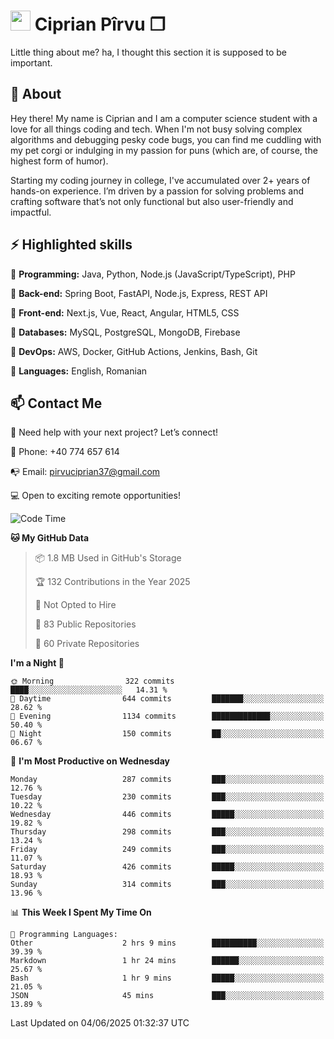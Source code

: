 # <img height="32px" src="https://user-images.githubusercontent.com/74038190/216122041-518ac897-8d92-4c6b-9b3f-ca01dcaf38ee.png"> Ciprian Pîrvu ❐ </h1>

Little thing about me? ha, I thought this section it is supposed to be important.

## 🧐 About

Hey there! My name is Ciprian and I am a computer science student with a love for all things coding and tech. When I'm not busy solving complex algorithms and debugging pesky code bugs, you can find me cuddling with my pet corgi or indulging in my passion for puns (which are, of course, the highest form of humor).

Starting my coding journey in college, I've accumulated over 2+ years of hands-on experience. I’m driven by a passion for solving problems and crafting software that’s not only functional but also user-friendly and impactful.


## ⚡ Highlighted skills

🎯 **Programming:** Java, Python, Node.js (JavaScript/TypeScript), PHP

🎯 **Back-end:** Spring Boot, FastAPI, Node.js, Express, REST API

🎯 **Front-end:** Next.js, Vue, React, Angular, HTML5, CSS

🎯 **Databases:** MySQL, PostgreSQL, MongoDB, Firebase

🎯 **DevOps:** AWS, Docker, GitHub Actions, Jenkins, Bash, Git

🎯 **Languages:** English, Romanian



## 📫 Contact Me

🤝 Need help with your next project? Let’s connect!

📱 Phone: +40 774 657 614

📭 Email: pirvuciprian37@gmail.com


💻 Open to exciting remote opportunities!

<!--START_SECTION:waka-->
![Code Time](http://img.shields.io/badge/Code%20Time-2%2C326%20hrs%2025%20mins-blue)

**🐱 My GitHub Data** 

> 📦 1.8 MB Used in GitHub's Storage 
 > 
> 🏆 132 Contributions in the Year 2025
 > 
> 🚫 Not Opted to Hire
 > 
> 📜 83 Public Repositories 
 > 
> 🔑 60 Private Repositories 
 > 
**I'm a Night 🦉** 

```text
🌞 Morning                322 commits         ████░░░░░░░░░░░░░░░░░░░░░   14.31 % 
🌆 Daytime                644 commits         ███████░░░░░░░░░░░░░░░░░░   28.62 % 
🌃 Evening                1134 commits        █████████████░░░░░░░░░░░░   50.40 % 
🌙 Night                  150 commits         ██░░░░░░░░░░░░░░░░░░░░░░░   06.67 % 
```
📅 **I'm Most Productive on Wednesday** 

```text
Monday                   287 commits         ███░░░░░░░░░░░░░░░░░░░░░░   12.76 % 
Tuesday                  230 commits         ███░░░░░░░░░░░░░░░░░░░░░░   10.22 % 
Wednesday                446 commits         █████░░░░░░░░░░░░░░░░░░░░   19.82 % 
Thursday                 298 commits         ███░░░░░░░░░░░░░░░░░░░░░░   13.24 % 
Friday                   249 commits         ███░░░░░░░░░░░░░░░░░░░░░░   11.07 % 
Saturday                 426 commits         █████░░░░░░░░░░░░░░░░░░░░   18.93 % 
Sunday                   314 commits         ███░░░░░░░░░░░░░░░░░░░░░░   13.96 % 
```


📊 **This Week I Spent My Time On** 

```text
💬 Programming Languages: 
Other                    2 hrs 9 mins        ██████████░░░░░░░░░░░░░░░   39.39 % 
Markdown                 1 hr 24 mins        ██████░░░░░░░░░░░░░░░░░░░   25.67 % 
Bash                     1 hr 9 mins         █████░░░░░░░░░░░░░░░░░░░░   21.05 % 
JSON                     45 mins             ███░░░░░░░░░░░░░░░░░░░░░░   13.89 % 
```


 Last Updated on 04/06/2025 01:32:37 UTC
<!--END_SECTION:waka-->

